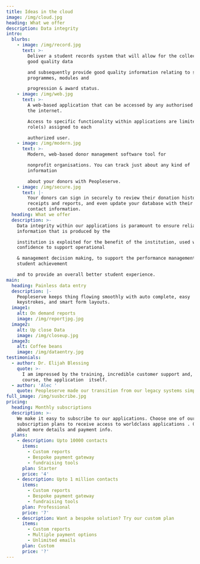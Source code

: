```yaml
---
title: Ideas in the cloud
image: /img/cloud.jpg
heading: What we offer
description: Data integrity
intro:
  blurbs:
    - image: /img/record.jpg
      text: >-
        Deliver a student records system that will allow for the collection of
        good quality data

        and subsequently provide good quality information relating to students,
        programmes, modules and

        progression & award status.
    - image: /img/web.jpg
      text: >-
        A web-based application that can be accessed by any authorised user via
        the internet.

        Access to specific functionality within applications are limited to the
        role(s) assigned to each

        authorized user.
    - image: /img/modern.jpg
      text: >-
        Modern, web-based donor management software tool for

        nonprofit organisations. You can track just about any kind of
        information

        about your donors with Peopleserve.
    - image: /img/secure.jpg
      text: |-
        Your donors can sign in securely to review their donation history, print
        receipts and reports, and even update your database with their latest
        contact information.
  heading: What we offer
  description: >-
    Data integrity within our applications is paramount to ensure reliable
    information that is produced by the

    institution is exploited for the benefit of the institution, used with
    confidence to support operational

    & management decision making, to support the performance management of
    student achievement

    and to provide an overall better student experience.
main:
  heading: Painless data entry
  description: |-
    Peopleserve keeps thing flowing smoothly with auto complete, easy
    keystrokes, and smart form layouts.
  image1:
    alt: On demand reports
    image: /img/reportjpg.jpg
  image2:
    alt: Up close Data
    image: /img/closeup.jpg
  image3:
    alt: Coffee beans
    image: /img/dataentry.jpg
testimonials:
  - author: Dr. Elijah Blessing
    quote: >-
      I am impressed by the training, incredible customer support and, of
      course, the application  itself.
  - author: 'Alec '
    quote: Peopleserve made our transition from our legacy systems simple and fast.
full_image: /img/susbcribe.jpg
pricing:
  heading: Monthly subscriptions
  description: >-
    We make it easy to subscribe to our applications. Choose one of our monthly
    subscription plans to receive access to worldclass applications . Contact us
    about more details and payment info.
  plans:
    - description: Upto 10000 contacts
      items:
        - Custom reports
        - Bespoke payment gateway
        - fundraising tools
      plan: Starter
      price: '4'
    - description: Upto 1 million contacts
      items:
        - Custom reports
        - Bespoke payment gateway
        - fundraising tools
      plan: Professional
      price: '7'
    - description: Want a bespoke solution? Try our custom plan
      items:
        - Custom reports
        - Multiple payment options
        - Unlimited emails
      plan: Custom
      price: '?'
---
```

